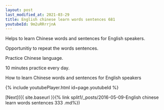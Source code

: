 ```yaml
---
layout: post
last_modified_at: 2021-03-29
title: English chinese learn words sentences 681 
youtubeId: 9m2uRRrrjnA
---
```

 
 
Helps to learn Chinese words and sentences for English speakers.

Opportunitiy to repeat the words sentences. 

Practice Chinese language. 
 
10 minutes practice every day. 
 
How to learn Chinese words and sentences for English speakers 
 
{% include youtubePlayer.html id=page.youtubeId %}
 
 
[Next]({{ site.baseurl }}{% link  split1/_posts/2016-05-09-English chinese learn words sentences 333 .md%})
 
